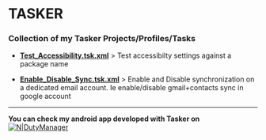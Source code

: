 # TASKER

### Collection of my Tasker Projects/Profiles/Tasks

- **[Test_Accessibility.tsk.xml](https://github.com/baudbox/Tasker/blob/master/Tasks/Test_Accessibility.tsk.xml)** > Test accessibilty settings against a package name

- **[Enable_Disable_Sync.tsk.xml](https://github.com/baudbox/Tasker/blob/master/Tasks/Enable_Disable_Sync.tsk.xml)** > Enable and Disable synchronization on a dedicated email account. Ie enable/disable gmail+contacts sync in google account

-----------------------------------------------------------------------
**You can check my android app developed with Tasker on** [![N|DutyManager](https://upload.wikimedia.org/wikipedia/commons/c/cd/Get_it_on_Google_play.svg)](https://play.google.com/store/apps/details?id=fr.baudbox.apps.dutymanager)
